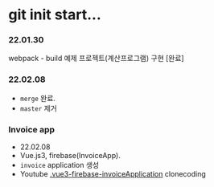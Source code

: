 # git init start...

### 22.01.30
webpack - build 예제 프로젝트(계산프로그램) 구현 [완료]

### 22.02.08
- `merge` 완료.
- `master` 제거

### Invoice app
- 22.02.08<br>
- Vue.js3, firebase(InvoiceApp).<br>
- `invoice` application 생성<br>
- Youtube <a href="https://www.youtube.com/watch?v=vsJtN54aA7w&t=3735">.vue3-firebase-invoiceApplication</a> clonecoding<br>

